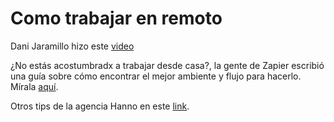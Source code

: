 # Como trabajar en remoto

Dani Jaramillo hizo este [video](https://www.loom.com/share/ceb126c072fb4efe95d0f766a56119c4)

¿No estás acostumbradx a trabajar desde casa?, la gente de Zapier escribió una
guía sobre cómo encontrar el mejor ambiente y flujo para hacerlo. Mírala [aquí](https://zapier.com/learn/remote-work/best-work-environment-productivity/).

Otros tips de la agencia Hanno en este [link](https://hanno.co/playbooks/remote/best-practice/video-calls).

